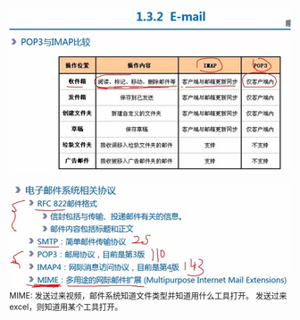 
![](images/POP3-IMAP.jpg)

![](images/emai-protocol.jpg)
MIME: 发送过来视频，邮件系统知道文件类型并知道用什么工具打开。
发送过来excel，则知道用某个工具打开。 

